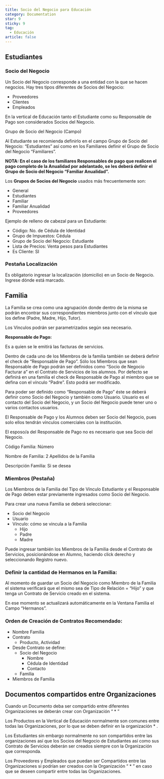 ```yaml
---
title: Socio del Negocio para Educación
category: Documentation
star: 9
sticky: 9
tag: 
  - Educación
article: false
---
```


## Estudiantes

### Socio del Negocio

Un Socio del Negocio corresponde a una entidad con la que se hacen negocios. Hay tres tipos diferentes de Socios del Negocio:

* Proveedores
* Clientes
* Empleados

En la vertical de Educación tanto el Estudiante como su Responsable de Pago son considerados Socios del Negocio.

Grupo de Socio del Negocio (Campo)

Al Estudiante se recomienda definirlo en el campo Grupo de Socio del Negocio: “Estudiantes” así como en los Familiares definir el Grupo de Socio del Negocio “Familiares”.

**NOTA: En el caso de los familiares Responsables de pago que realicen el pago completo de la Anualidad por adelantado, se les deberá definir el Grupo de Socio del Negocio “Familiar Anualidad”.**

Los **Grupos de Socios del Negocio** usados más frecuentemente son:

* General
* Estudiantes
* Familiar
* Familiar Anualidad
* Proveedores

Ejemplo de relleno de cabezal para un Estudiante:

* Código: No. de Cédula de Identidad
* Grupo de Impuestos: Cédula
* Grupo de Socio del Negocio: Estudiante
* Lista de Precios: Venta pesos para Estudiantes
* Es Cliente: SI

### **Pestaña Localización**

Es obligatorio ingresar la localización (domicilio) en un Socio de Negocio. Ingrese dónde está marcado.

## Familia

La Familia se crea como una agrupación donde dentro de la misma se podrán encontrar sus correspondientes miembros junto con el vínculo que los define (Padre, Madre, Hijo, Tutor).

Los Vínculos podrán ser parametrizados según sea necesario.

**Responsable de Pago:**

Es a quien se le emitirá las facturas de servicios.

Dentro de cada uno de los Miembros de la familia también se deberá definir el check de “Responsable de Pago”. Sólo los Miembros que sean Responsable de Pago podrán ser definidos como “Socio de Negocio Facturar a” en el Contrato de Servicios de los alumnos. Por defecto se definirá en una familia el check de Responsable de Pago al miembro que se defina con el vínculo “Padre”. Esto podrá ser modificado.

Para poder ser definido como “Responsable de Pago” éste se deberá definir como Socio del Negocio y también como Usuario. Usuario es el contacto del Socio del Negocio, y un Socio del Negocio puede tener uno o varios contactos usuarios.

El Responsable de Pago y los Alumnos deben ser Socio del Negocio, pues solo ellos tendrán vínculos comerciales con la institución.

El esposo/a del Responsable de Pago no es necesario que sea Socio del Negocio.

Código Familia: Número

Nombre de Familia: 2 Apellidos de la Familia

Descripción Familia: Si se desea

### Miembros (Pestaña)

Los Miembros de la Familia del Tipo de Vínculo Estudiante y el Responsable de Pago deben estar previamente ingresados como Socio del Negocio.

Para crear una nueva Familia se deberá seleccionar:

* Socio del Negocio
* Usuario
* Vínculo: cómo se vincula a la Familia
  * Hijo
  * Padre
  * Madre

Puede ingresar también los Miembros de la Familia desde el Contrato de Servicios, posicionándose en Alumno, haciendo click derecho y seleccionando Registro nuevo.

 ### **Definir la cantidad de Hermanos en la Familia:**

Al momento de guardar un Socio del Negocio como Miembro de la Familia el sistema verificará que el mismo sea de Tipo de Relación = “Hijo” y que tenga un Contrato de Servicio creado en el sistema.

En ese momento se actualizará automáticamente en la Ventana Familia el Campo “Hermanos”.

### **Orden de Creación de Contratos Recomendado:**

* Nombre Familia
* Contrato
  * Producto, Actividad
* Desde Contrato se define:
  * Socio del Negocio
    * Nombre
    * Cédula de Identidad
    * Contacto
  * Familia
* Miembros de Familia

## **Documentos compartidos entre Organizaciones**

Cuando un Documento deba ser compartido entre diferentes Organizaciones se deberán crear con Organización “ \* ”

Los Productos en la Vertical de Educación normalmente son comunes entre todas las Organizaciones, por lo que se deben definir en la organización \* .

Los Estudiantes sin embargo normalmente no son compartidos entre las organizaciones así que los Socios del Negocio de Estudiantes así como sus Contrato de Servicios deberán ser creados siempre con la Organización que corresponda.

Los Proveedores y Empleados que puedan ser Compartidos entre las Organizaciones si podrían ser creados con la Organización “ \* ” en caso que se deseen compartir entre todas las Organizaciones.